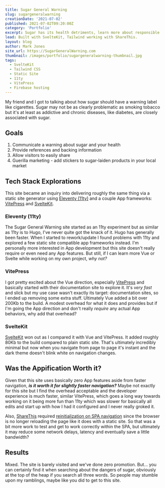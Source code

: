 ```yaml
---
title: Sugar General Warning
slug: sugargeneralwarning
creationDate: '2021-07-02'
published: 2021-07-02T09:20:00Z
category: 'Portfolio'
excerpt: Sugar has its health detriments, learn more about responsible sugar consumption.
lead: Built with SvelteKit, Tailwind working with ShareThis.
layout: blog
author: Mark Jones
site_url: https://SugarGeneralWarning.com
thumbnail: /images/portfolio/sugargeneralwarning-thumbnail.jpg
tags:
  - SvelteKit
  - Tailwind CSS
  - Static Site
  - 11ty
  - VitePress
  - Firebase hosting
---
```


My friend and I got to talking about how sugar should have a warning label like cigarettes. Sugar may not be as clearly problematic as smoking tobacco but it's at least as addictive and chronic diseases, like diabetes, are closely associated with sugar.

## Goals

1. Communicate a warning about sugar and your health
1. Provide references and backing information
1. Allow visitors to easily share
1. Guerilla marketing - add stickers to sugar-laiden products in your local market

## Tech Stack Explorations

This site became an inquiry into delivering roughly the same thing via a static site generator using [Eleventy (11ty)](https://www.11ty.dev/) and a couple App frameworks: [VitePress](https://vitepress.vuejs.org/) and [SvelteKit](https://kit.svelte.dev/).

### Eleventy (11ty)

The Sugar General Warning site started as an 11ty experiment but as similar as 11ty is to Hugo, I've never quite got the knack of it. Hugo has generally been faster. When I started to rework/update I found problems with 11ty and explored a few static site compatible app frameworks instead. I'm personally more interested in App development but this site doesn't really require or even need any App features. But still, if I can learn more Vue or Svelte while working on my own project, *why not?*

### VitePress

I got pretty excited about the Vue direction, especially [VitePress](https://vitepress.vuejs.org/) and basically started with their documentation site to explore it. It's *very fast* and slick but my use case wasn't exactly its target: documentation sites, so I ended up removing some extra stuff. Ultimately Vue added a bit over 200Kb to the build. A modest overhead for what it does and provides but if I'm going the App direction and don't really *require* any actual App behaviors, why add that overhead?

### SvelteKit

[SvelteKit](https://kit.svelte.dev/) won out as I compared it with Vue and VitePress. It added roughly 80Kb to the build compared to plain static site. That's ultimately incredibly minimal but now when you navigate from page to page it's instant and the dark theme doesn't blink white on navigation changes.

## Was the Appification Worth it?

Given that this site uses basically zero App features aside from faster navigation, ***is it worth it for slightly faster navigation?*** Maybe not exactly for this site but I find the overhead acceptable and the developer experience is much faster, similar VitePress, which goes a long way towards working on it being more fun than 11ty which was slower for basically all edits and start up with how I had it configured and I never really groked it.

Also, [ShareThis](https://sharethis.com/) required [reinitialization on SPA navigation](https://sharethis.com/support/guides/reinitialize-sharethis-buttons-specific-sharing-parameters/) since the browser is no longer reloading the page like it does with a static site. So that was a bit more work to test and get to work correctly within the SPA, but ultimately it may reduce some network delays, latency and eventually save a little bandwidth?

## Results

Mixed. The site is barely visited and we've done zero promotion. But... you can certainly find it when searching about the dangers of sugar, obviously at the top of the heap if you search all three words. So people may stumble upon my ramblings, maybe like you did to get to this site.